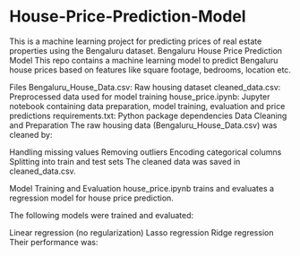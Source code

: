 # House-Price-Prediction-Model
This is a machine learning project for predicting prices of real estate properties using the Bengaluru dataset.
Bengaluru House Price Prediction Model
This repo contains a machine learning model to predict Bengaluru house prices based on features like square footage, bedrooms, location etc.

Files
Bengaluru_House_Data.csv: Raw housing dataset
cleaned_data.csv: Preprocessed data used for model training
house_price.ipynb: Jupyter notebook containing data preparation, model training, evaluation and price predictions
requirements.txt: Python package dependencies
Data Cleaning and Preparation
The raw housing data (Bengaluru_House_Data.csv) was cleaned by:

Handling missing values
Removing outliers
Encoding categorical columns
Splitting into train and test sets
The cleaned data was saved in cleaned_data.csv.

Model Training and Evaluation
house_price.ipynb trains and evaluates a regression model for house price prediction.

The following models were trained and evaluated:

Linear regression (no regularization)
Lasso regression
Ridge regression
Their performance was:
